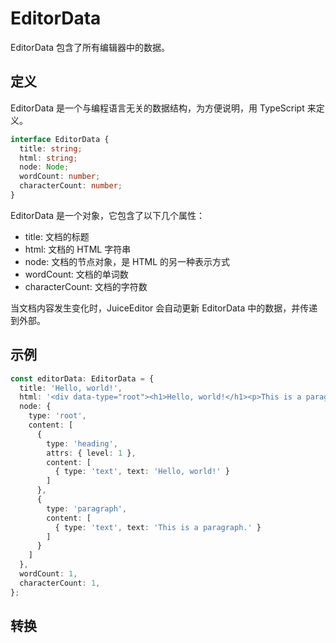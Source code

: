 # EditorData

EditorData 包含了所有编辑器中的数据。

## 定义

EditorData 是一个与编程语言无关的数据结构，为方便说明，用 TypeScript 来定义。

```ts
interface EditorData {
  title: string;
  html: string;
  node: Node;
  wordCount: number;
  characterCount: number;
}
```

EditorData 是一个对象，它包含了以下几个属性：

- title: 文档的标题
- html: 文档的 HTML 字符串
- node: 文档的节点对象，是 HTML 的另一种表示方式
- wordCount: 文档的单词数
- characterCount: 文档的字符数

当文档内容发生变化时，JuiceEditor 会自动更新 EditorData 中的数据，并传递到外部。

## 示例

```ts
const editorData: EditorData = {
  title: 'Hello, world!',
  html: '<div data-type="root"><h1>Hello, world!</h1><p>This is a paragraph.</p></div>',
  node: { 
    type: 'root', 
    content: [
      { 
        type: 'heading', 
        attrs: { level: 1 }, 
        content: [
          { type: 'text', text: 'Hello, world!' }
        ] 
      },
      { 
        type: 'paragraph', 
        content: [
          { type: 'text', text: 'This is a paragraph.' }
        ] 
      }
    ]
  },
  wordCount: 1,
  characterCount: 1,
};
```

## 转换


